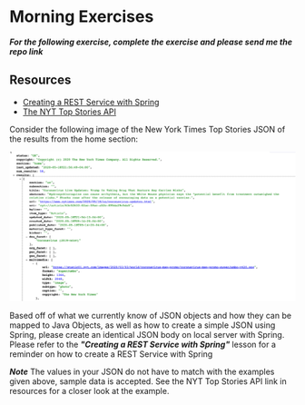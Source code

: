 # Morning Exercises

***For the following exercise, complete the exercise and please send me the repo link***

## Resources 

- [Creating a REST Service with Spring](https://spring.io/guides/gs/rest-service/)
- [The NYT Top Stories API](https://api.nytimes.com/svc/topstories/v2/home.json?api-key=5Juyps8ID6qTGAC1bcsuk00GB6RfOzer)

Consider the following image of the New York Times Top Stories JSON of the results from the home section:

![](./nyt_topstories_sc.png)


Based off of what we currently know of JSON objects and how they can be mapped to Java Objects, as well as how to create a simple JSON using Spring, please create an identical JSON body on local server with Spring. Please refer to the ***"Creating a REST Service with Spring"*** lesson for a reminder on how to create a REST Service with Spring

***Note*** The values in your JSON do not have to match with the examples given above, sample data is accepted. See the NYT Top Stories API link in resources for a closer look at the example.

